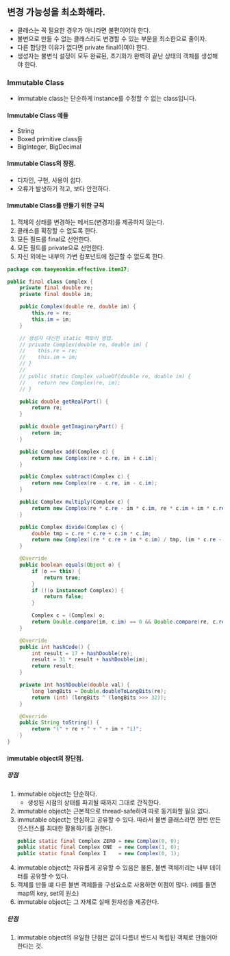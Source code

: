 ## 변경 가능성을 최소화해라.
- 클래스는 꼭 필요한 경우가 아니라면 불편이어야 한다.
- 불변으로 만들 수 없는 클래스라도 변경할 수 있는 부분을 최소한으로 줄이자.
- 다른 합당한 이유가 없다면 private final이여야 한다.
- 생성자는 불변식 설정이 모두 완료된, 초기화가 완벽히 끝난 상태의 객체를 생성해야 한다.

### Immutable Class
 - Immutable class는 단순하게 instance를 수정할 수 없는 class입니다.
 
#### Immutable Class 예들
 - String
 - Boxed primitive class들
 - BigInteger, BigDecimal
 
#### Immutable Class의 장점.
 - 디자인, 구현, 사용이 쉽다.
 - 오류가 발생하기 적고, 보다 안전하다.
 
#### Immutable Class를 만들기 위한 규칙
 1. 객체의 상태를 변경하는 메서드(변경자)를 제공하지 않는다.
 2. 클래스를 확장할 수 없도록 한다.
 3. 모든 필드를 final로 선언한다. 
 4. 모든 필드를 private으로 선언한다.
 5. 자신 외에는 내부의 가변 컴포넌트에 접근할 수 없도록 한다.


```java
package com.taeyeonkim.effective.item17;

public final class Complex {
    private final double re;
    private final double im;

    public Complex(double re, double im) {
        this.re = re;
        this.im = im;
    }

    // 생성자 대신한 static 팩토리 방법.
    // private Complex(double re, double im) {
    //    this.re = re;
    //    this.im = im;
    // }
    //
    // public static Complex valueOf(double re, double im) {
    //    return new Complex(re, im);
    // }

    public double getRealPart() {
        return re;
    }

    public double getImaginaryPart() {
        return im;
    }

    public Complex add(Complex c) {
        return new Complex(re + c.re, im + c.im);
    }

    public Complex subtract(Complex c) {
        return new Complex(re - c.re, im - c.im);
    }

    public Complex multiply(Complex c) {
        return new Complex(re * c.re - im * c.im, re * c.im + im * c.re);
    }

    public Complex divide(Complex c) {
        double tmp = c.re * c.re + c.im * c.im;
        return new Complex((re * c.re + im * c.im) / tmp, (im * c.re - re * c.im) / tmp);
    }

    @Override
    public boolean equals(Object o) {
        if (o == this) {
            return true;
        }
        if (!(o instanceof Complex)) {
            return false;
        }

        Complex c = (Complex) o;
        return Double.compare(im, c.im) == 0 && Double.compare(re, c.re) == 0;
    }

    @Override
    public int hashCode() {
        int result = 17 + hashDouble(re);
        result = 31 * result + hashDouble(im);
        return result;
    }

    private int hashDouble(double val) {
        long longBits = Double.doubleToLongBits(re);
        return (int) (longBits ^ (longBits >>> 32));
    }

    @Override
    public String toString() {
        return "(" + re + " + " + im + "i)";
    }
}
```

#### immutable object의 장단점.
##### 장점
 1. immutable object는 단순하다.
    - 생성된 시점의 상태를 파괴될 때까지 그대로 간직한다.
 2. immutable object는 근본적으로 thread-safe하여 따로 동기화할 필요 없다.
 3. immutable object는 안심하고 공유할 수 있다. 따라서 불변 클래스라면 한번 만든 인스턴스를 최대한 활용하기를 권한다.
    ```java
    public static final Complex ZERO = new Complex(0, 0);
    public static final Complex ONE  = new Complex(1, 0);
    public static final Complex I    = new Complex(0, 1);
    ``` 
 4. immutable object는 자유롭게 공유할 수 있음은 물론, 불변 객체끼리는 내부 데이터를 공유할 수 있다.
 5. 객체를 만들 떄 다른 불변 객체들을 구성요소로 사용하면 이점이 많다. (예를 들면 map의 key, set의 원소)
 6. immutable object는 그 자체로 실패 원자성을 제공한다.
##### 단점
 1. immutable object의 유일한 단점은 값이 다름녀 반드시 독립된 객체로 만들어야 한다는 것.

